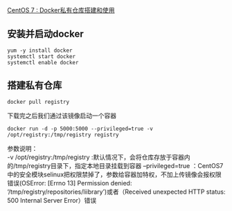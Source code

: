 [CentOS 7 : Docker私有仓库搭建和使用](https://blog.csdn.net/fgf00/article/details/52040492)

## 安装并启动docker
```
yum -y install docker
systemctl start docker
systemctl enable docker
```

## 搭建私有仓库
```
docker pull registry
```
下载完之后我们通过该镜像启动一个容器
```
docker run -d -p 5000:5000 --privileged=true -v /opt/registry:/tmp/registry registry
```
参数说明：  
-v /opt/registry:/tmp/registry :默认情况下，会将仓库存放于容器内的/tmp/registry目录下，指定本地目录挂载到容器 
–privileged=true ：CentOS7中的安全模块selinux把权限禁掉了，参数给容器加特权，不加上传镜像会报权限错误(OSError: [Errno 13] Permission denied: ‘/tmp/registry/repositories/liibrary’)或者（Received unexpected HTTP status: 500 Internal Server Error）错误